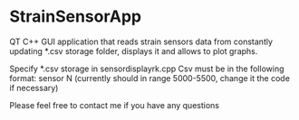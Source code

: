 # StrainSensorApp
QT C++ GUI application that reads strain sensors data from constantly updating *.csv storage folder, displays it and allows to plot graphs.

Specify *.csv storage in sensordisplayrk.cpp
Csv must be in the following format: sensor N (currently should in range 5000-5500, change it the code if necessary) 

Please feel free to contact me if you have any questions
